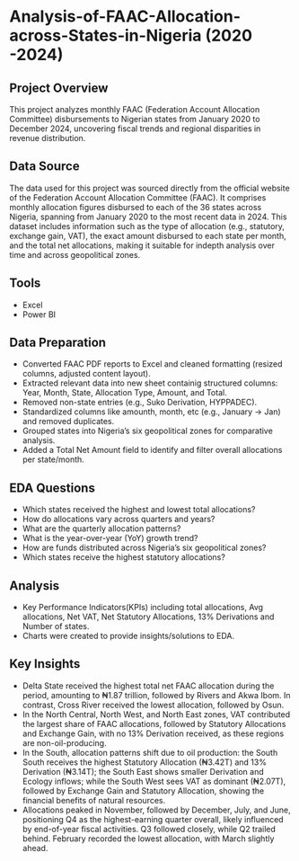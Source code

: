 # Analysis-of-FAAC-Allocation-across-States-in-Nigeria (2020 -2024)
## Project Overview
This project analyzes monthly FAAC (Federation Account Allocation Committee) disbursements to Nigerian states from January 2020 to December 2024, uncovering fiscal trends and regional disparities in revenue distribution.
## Data Source
The data used for this project was sourced directly from the official website of the Federation Account Allocation Committee (FAAC). It comprises monthly allocation figures disbursed to each of the 36 states across Nigeria, spanning from January 2020 to the most recent data in 2024. This dataset includes information such as the type of allocation (e.g., statutory, exchange gain, VAT), the exact amount disbursed to each state per month, and the total net allocations, making it suitable for indepth analysis over time and across geopolitical zones.
## Tools
- Excel
- Power BI
## Data Preparation
- Converted FAAC PDF reports to Excel and cleaned formatting (resized columns, adjusted content layout).
- Extracted relevant data into new sheet containig structured columns: Year, Month, State, Allocation Type, Amount, and Total.
- Removed non-state entries (e.g., Suko Derivation, HYPPADEC).
- Standardized columns like amounth, month, etc (e.g., January → Jan) and removed duplicates.
- Grouped states into Nigeria’s six geopolitical zones for comparative analysis.
- Added a Total Net Amount field to identify and filter overall allocations per state/month.
## EDA Questions
- Which states received the highest and lowest total allocations?
- How do allocations vary across quarters and years?
- What are the quarterly allocation patterns?
- What is the year-over-year (YoY) growth trend?
- How are funds distributed across Nigeria’s six geopolitical zones?
- Which states receive the highest statutory allocations?
## Analysis
- Key Performance Indicators(KPIs) including total allocations, Avg allocations, Net VAT, Net Statutory Allocations, 13% Derivations and Number of states.
- Charts were created to provide insights/solutions to EDA.
## Key Insights
- Delta State received the highest total net FAAC allocation during the period, amounting to ₦1.87 trillion, followed by Rivers and Akwa Ibom. In contrast, Cross River received the lowest allocation, followed by Osun.
- In the North Central, North West, and North East zones, VAT contributed the largest share of FAAC allocations, followed by Statutory Allocations and Exchange Gain, with no 13% Derivation received, as these regions are non-oil-producing.
- In the South, allocation patterns shift due to oil production: the South South receives the highest Statutory Allocation (₦3.42T) and 13% Derivation (₦3.14T); the South East shows smaller Derivation and Ecology inflows; while the South West sees VAT as dominant (₦2.07T), followed by Exchange Gain and Statutory Allocation, showing the financial benefits of natural resources.
- Allocations peaked in November, followed by December, July, and June, positioning Q4 as the highest-earning quarter overall, likely influenced by end-of-year fiscal activities. Q3 followed closely, while Q2 trailed behind. February recorded the lowest allocation, with March slightly ahead.

